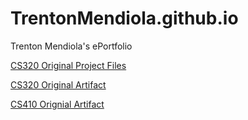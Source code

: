 # TrentonMendiola.github.io
Trenton Mendiola's ePortfolio

<a href="https://github.com/TrentonMendiola/CS320Portfolio">CS320 Original Project Files</a>

<a href="https://raw.githubusercontent.com/TrentonMendiola/TrentonMendiola.github.io/blob/main/CS320Project%20Original%20Artifact.zip" download>CS320 Original Artifact</a>

<a href="https://raw.githubusercontent.com/TrentonMendiola/TrentonMendiola.github.io/blob/main/CS410Project%20Orginal%20Artifact.zip" download>CS410 Orignial Artifact</a>
